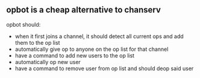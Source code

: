 ## opbot is a cheap alternative to chanserv
opbot should:
* when it first joins a channel, it should detect all current ops and add them to the op list
* automatically give op to anyone on the op list for that channel
* have a command to add new users to the op list
* automatically op new user
* have a command to remove user from op list and should deop said user

